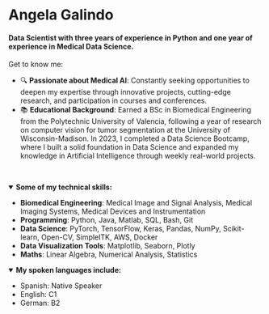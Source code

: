 # Angela Galindo

#### Data Scientist with three years of experience in Python and one year of experience in Medical Data Science.

Get to know me:

- 🔍 **Passionate about Medical AI**: Constantly seeking opportunities to deepen my expertise through innovative projects, cutting-edge research, and participation in courses and conferences.
- 📚 **Educational Background**: Earned a BSc in Biomedical Engineering from the Polytechnic University of Valencia, following a year of research on computer vision for tumor segmentation at the University of Wisconsin-Madison. In 2023, I completed a Data Science Bootcamp, where I built a solid foundation in Data Science and expanded my knowledge in Artificial Intelligence through weekly real-world projects.

<p>&nbsp;</p>
<details open>
  <summary><b>Some of my technical skills:</b></summary>
<ul>
  <li><b>Biomedical Engineering</b>: Medical Image and Signal Analysis, Medical Imaging Systems, Medical Devices and Instrumentation</li>
   <li><b>Programming</b>: Python, Java, Matlab, SQL, Bash, Git</li>
  <li><b>Data Science</b>: PyTorch, TensorFlow, Keras, Pandas, NumPy, Scikit-learn, Open-CV, SimpleITK, AWS, Docker</li>
  <li><b>Data Visualization Tools</b>: Matplotlib, Seaborn, Plotly</li>
  <li><b>Maths</b>: Linear Algebra, Numerical Analysis, Statistics</li>
</ul>
</details>

<details open>
  <summary><b>My spoken languages include:</b></summary>
<ul>
  <li>Spanish: Native Speaker</li>
  <li>English: C1</li>
  <li>German: B2</li>
</ul>
</details>

<!--
**angasan/angasan** is a ✨ _special_ ✨ repository because its `README.md` (this file) appears on your GitHub profile.

Here are some ideas to get you started:

- 🔭 I’m currently working on ...
- 🌱 I’m currently learning ...
- 👯 I’m looking to collaborate on ...
- 🤔 I’m looking for help with ...
- 💬 Ask me about ...
- 📫 How to reach me: ...
- 😄 Pronouns: ...
- ⚡ Fun fact: ...
-->
